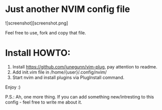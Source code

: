 # Just another NVIM config file
![screenshot][screenshot.png]

Feel free to use, fork and copy that file.  

# Install HOWTO:

1) Install https://github.com/junegunn/vim-plug, pay attention to readme.
2) Add init.vim file in /home/{user}/.config/nvim/
3) Start nvim and install plugins via PlugInstall command.

Enjoy :)

P.S.: Ah, one more thing. If you can add something new/intresting to this config - feel free to write me about it. 

